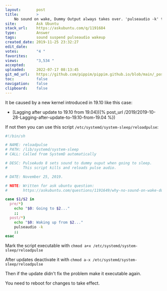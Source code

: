 ```yaml
---
layout:       post
title:        >
    No sound on wake, Dummy Output always takes over. 'pulseaudio -k' the fix
site:         Ask Ubuntu
stack_url:    https://askubuntu.com/q/1191684
type:         Answer
tags:         sound suspend pulseaudio wakeup
created_date: 2019-11-25 23:32:27
edit_date:    
votes:        "4 "
favorites:    
views:        "3,534 "
accepted:     
uploaded:     2022-07-17 08:13:45
git_md_url:   https://github.com/pippim/pippim.github.io/blob/main/_posts/2019/2019-11-25-No-sound-on-wake_-Dummy-Output-always-takes-over.-_pulseaudio-k_-the-fix.md
toc:          false
navigation:   false
clipboard:    false
---
```


It be caused by a new kernel introduced in 19.10 like this case:

- [Lagging after update to 19.10 from 19.04]({% post_url /2019/2019-10-28-Lagging-after-update-to-19.10-from-19.04 %})



If not then you can use this script `/etc/systemd/system-sleep/reloadpulse`:

``` sh
#!/bin/sh

# NAME: reloadpulse
# PATH: /lib/systemd/system-sleep
# CALL: Called from SystemD automatically

# DESC: PulseAudo 8 sets sound to dummy ouput when going to sleep.
#       This script kills and reloads pulse audio.

# DATE: November 25, 2019.

# NOTE: Written for ask ubuntu question:
#       https://askubuntu.com/questions/1191649/why-no-sound-on-wake-dummy-output-takes-over-pulseaudio-k-the-fix

case $1/$2 in
  pre/*)
    echo "$0: Going to $2..."
    ;;
  post/*)
    echo "$0: Waking up from $2..."
    pulseaudio -k
    ;;
esac
```

Mark the script executable with `chmod a+x /etc/systemd/system-sleep/reloadpulse`

After updates deactivate it with `chmod a-x /etc/systemd/system-sleep/reloadpulse`

Then if the update didn't fix the problem make it executable again.

You need to reboot for changes to take effect.
